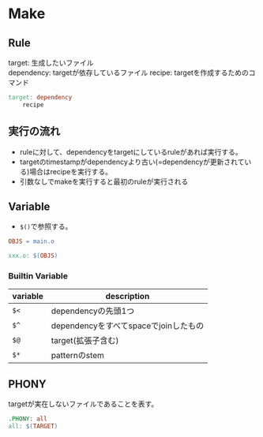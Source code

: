 # Make

## Rule

target: 生成したいファイル  
dependency: targetが依存しているファイル
recipe:  targetを作成するためのコマンド
```makefile
target: dependency
    recipe
```

## 実行の流れ

* ruleに対して、dependencyをtargetにしているruleがあれば実行する。  
* targetのtimestampがdependencyより古い(=dependencyが更新されている)場合はrecipeを実行する。
* 引数なしでmakeを実行すると最初のruleが実行される

## Variable

* `$()`で参照する。
```makefile
OBJS = main.o

xxx.o: $(OBJS)
```

### Builtin Variable

| variable | description                           |
| ---      | ---                                   |
| `$<`     | dependencyの先頭1つ                   |
| `$^`     | dependencyをすべてspaceでjoinしたもの |
| `$@`     | target(拡張子含む)                    | 
| `$*`     | patternのstem                         |

## PHONY

targetが実在しないファイルであることを表す。
```makefile
.PHONY: all
all: $(TARGET)
```

